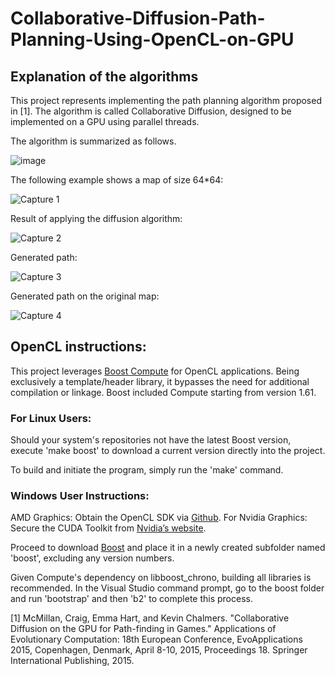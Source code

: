 # Collaborative-Diffusion-Path-Planning-Using-OpenCL-on-GPU

## Explanation of the algorithms

This project represents implementing the path planning algorithm proposed in [1]. The algorithm is called Collaborative Diffusion, designed to be implemented on a GPU using parallel threads. 

The algorithm is summarized as follows.

![image](https://github.com/SokratALDARMINI/Collaborative-Diffusion-Path-Planning-Using-OpenCL-on-GPU/assets/95107709/bf0454e0-01c7-4d47-9017-176c067ed53f)


The following example shows a map of size 64*64:

![Capture 1](https://github.com/SokratALDARMINI/Collaborative-Diffusion-Path-Planning-Using-OpenCL-on-GPU/assets/95107709/18f0d796-fb7a-40f6-a48a-7be171a641c5)


Result of applying the diffusion algorithm:

![Capture 2](https://github.com/SokratALDARMINI/Collaborative-Diffusion-Path-Planning-Using-OpenCL-on-GPU/assets/95107709/e81d0f06-9405-4f96-8fd8-f03d30b88df3)


Generated path:

![Capture 3](https://github.com/SokratALDARMINI/Collaborative-Diffusion-Path-Planning-Using-OpenCL-on-GPU/assets/95107709/ca72a2a0-e110-4935-890d-7f2dd2d1a949)


Generated path on the original map:

![Capture 4](https://github.com/SokratALDARMINI/Collaborative-Diffusion-Path-Planning-Using-OpenCL-on-GPU/assets/95107709/535af826-d166-49df-a15f-4b1a0bf0919c)


## OpenCL instructions:

This project leverages [Boost Compute]([https://myoctocat.com/assets/images/base-octocat.svg](https://github.com/boostorg/compute)) for OpenCL applications. Being exclusively a template/header library, it bypasses the need for additional compilation or linkage. Boost included Compute starting from version 1.61.

### For Linux Users:

Should your system's repositories not have the latest Boost version, execute 'make boost' to download a current version directly into the project.

To build and initiate the program, simply run the 'make' command.

### Windows User Instructions:

AMD Graphics: Obtain the OpenCL SDK via [Github](https://github.com/GPUOpen-LibrariesAndSDKs/OCL-SDK/releases). For Nvidia Graphics: Secure the CUDA Toolkit from [Nvidia’s website](https://developer.nvidia.com/cuda-downloads).

Proceed to download [Boost](http://www.boost.org/) and place it in a newly created subfolder named 'boost', excluding any version numbers.

Given Compute's dependency on libboost_chrono, building all libraries is recommended. In the Visual Studio command prompt, go to the boost folder and run 'bootstrap' and then 'b2' to complete this process.

[1] McMillan, Craig, Emma Hart, and Kevin Chalmers. "Collaborative Diffusion on the GPU for Path-finding in Games." Applications of Evolutionary Computation: 18th European Conference, EvoApplications 2015, Copenhagen, Denmark, April 8-10, 2015, Proceedings 18. Springer International Publishing, 2015.
